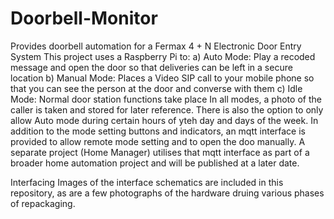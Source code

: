 # Doorbell-Monitor
Provides doorbell automation for a Fermax 4 + N Electronic Door Entry System 
This project uses a Raspberry Pi to:
a) Auto Mode: Play a recoded message and open the door so that deliveries can be left in a secure location
b) Manual Mode: Places a Video SIP call to your mobile phone so that you can see the person at the door and converse with them
c) Idle Mode: Normal door station functions take place
In all modes, a photo of the caller is taken and stored for later reference. There is also the option to only allow Auto mode during certain hours of yteh day and days of the week.
In addition to the mode setting buttons and indicators, an mqtt interface is provided to allow remote mode setting and to open the doo manually.
A separate project (Home Manager) utilises that mqtt interface as part of a broader home automation project and will be published at a later date.

Interfacing
Images of the interface schematics are included in this repository, as are a few photographs of the hardware druing various phases of repackaging.
